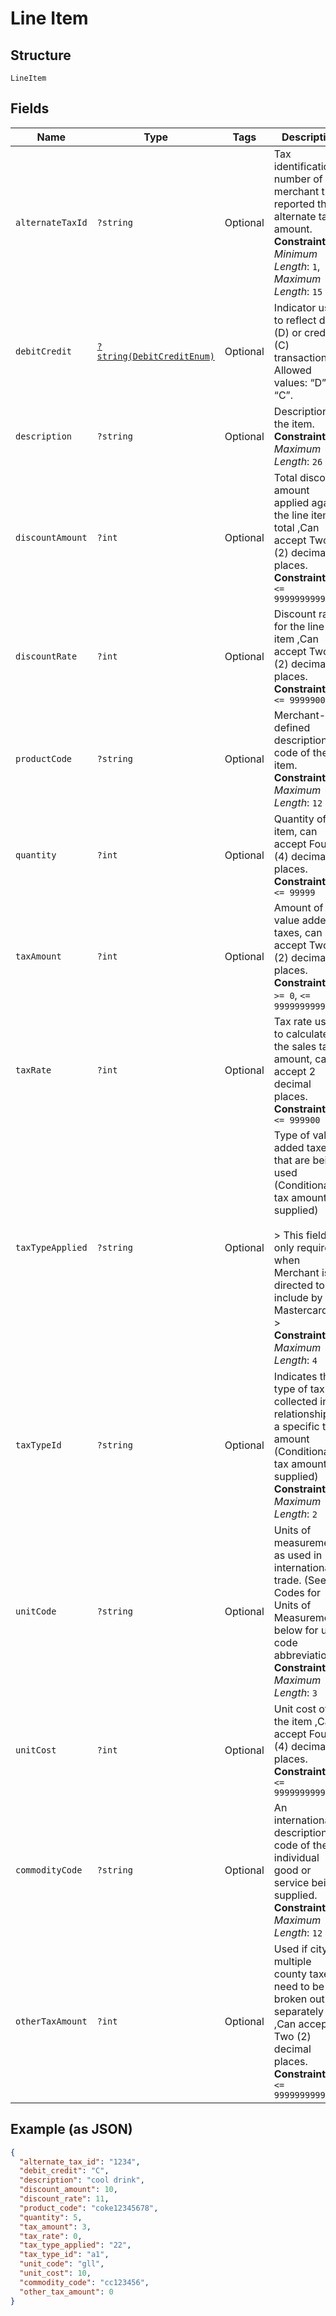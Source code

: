 
# Line Item

## Structure

`LineItem`

## Fields

| Name | Type | Tags | Description | Getter | Setter |
|  --- | --- | --- | --- | --- | --- |
| `alternateTaxId` | `?string` | Optional | Tax identification number of the merchant that reported the alternate tax amount.<br>**Constraints**: *Minimum Length*: `1`, *Maximum Length*: `15` | getAlternateTaxId(): ?string | setAlternateTaxId(?string alternateTaxId): void |
| `debitCredit` | [`?string(DebitCreditEnum)`](../../doc/models/debit-credit-enum.md) | Optional | Indicator used to reflect debit (D) or credit (C) transaction. Allowed values: “D”, “C”. | getDebitCredit(): ?string | setDebitCredit(?string debitCredit): void |
| `description` | `?string` | Optional | Description of the item.<br>**Constraints**: *Maximum Length*: `26` | getDescription(): ?string | setDescription(?string description): void |
| `discountAmount` | `?int` | Optional | Total discount amount applied against the line item total ,Can accept Two (2) decimal places.<br>**Constraints**: `<= 99999999999900` | getDiscountAmount(): ?int | setDiscountAmount(?int discountAmount): void |
| `discountRate` | `?int` | Optional | Discount rate for the line item ,Can accept Two (2) decimal places.<br>**Constraints**: `<= 9999900` | getDiscountRate(): ?int | setDiscountRate(?int discountRate): void |
| `productCode` | `?string` | Optional | Merchant-defined description code of the item.<br>**Constraints**: *Maximum Length*: `12` | getProductCode(): ?string | setProductCode(?string productCode): void |
| `quantity` | `?int` | Optional | Quantity of the item, can accept Four (4) decimal places.<br>**Constraints**: `<= 99999` | getQuantity(): ?int | setQuantity(?int quantity): void |
| `taxAmount` | `?int` | Optional | Amount of any value added taxes, can accept Two (2) decimal places.<br>**Constraints**: `>= 0`, `<= 99999999999` | getTaxAmount(): ?int | setTaxAmount(?int taxAmount): void |
| `taxRate` | `?int` | Optional | Tax rate used to calculate the sales tax amount, can accept 2 decimal places.<br>**Constraints**: `<= 999900` | getTaxRate(): ?int | setTaxRate(?int taxRate): void |
| `taxTypeApplied` | `?string` | Optional | Type of value-added taxes that are being used (Conditional If tax amount is supplied)<br><br>> This field is only required when Merchant is directed to include by Mastercard.<br>> <br>**Constraints**: *Maximum Length*: `4` | getTaxTypeApplied(): ?string | setTaxTypeApplied(?string taxTypeApplied): void |
| `taxTypeId` | `?string` | Optional | Indicates the type of tax collected in relationship to a specific tax amount (Conditional If tax amount is supplied)<br>**Constraints**: *Maximum Length*: `2` | getTaxTypeId(): ?string | setTaxTypeId(?string taxTypeId): void |
| `unitCode` | `?string` | Optional | Units of measurement as used in international trade. (See Codes for Units of Measurement below for unit code abbreviations)<br>**Constraints**: *Maximum Length*: `3` | getUnitCode(): ?string | setUnitCode(?string unitCode): void |
| `unitCost` | `?int` | Optional | Unit cost of the item ,Can accept Four (4) decimal places.<br>**Constraints**: `<= 99999999999900` | getUnitCost(): ?int | setUnitCost(?int unitCost): void |
| `commodityCode` | `?string` | Optional | An international description code of the individual good or service being supplied.<br>**Constraints**: *Maximum Length*: `12` | getCommodityCode(): ?string | setCommodityCode(?string commodityCode): void |
| `otherTaxAmount` | `?int` | Optional | Used if city or multiple county taxes need to be broken out separately ,Can accept Two (2) decimal places.<br>**Constraints**: `<= 99999999999900` | getOtherTaxAmount(): ?int | setOtherTaxAmount(?int otherTaxAmount): void |

## Example (as JSON)

```json
{
  "alternate_tax_id": "1234",
  "debit_credit": "C",
  "description": "cool drink",
  "discount_amount": 10,
  "discount_rate": 11,
  "product_code": "coke12345678",
  "quantity": 5,
  "tax_amount": 3,
  "tax_rate": 0,
  "tax_type_applied": "22",
  "tax_type_id": "a1",
  "unit_code": "gll",
  "unit_cost": 10,
  "commodity_code": "cc123456",
  "other_tax_amount": 0
}
```

